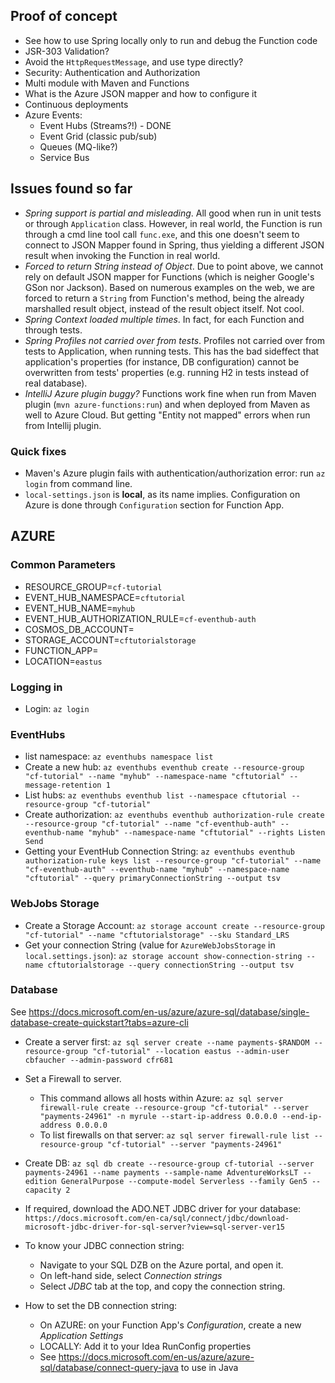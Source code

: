 ## Proof of concept

* See how to use Spring locally only to run and debug the Function code
* JSR-303 Validation?
* Avoid the ``HttpRequestMessage``, and use type directly?
* Security: Authentication and Authorization
* Multi module with Maven and Functions
* What is the Azure JSON mapper and how to configure it
* Continuous deployments
* Azure Events:
   * Event Hubs (Streams?!) - DONE
   * Event Grid (classic pub/sub)
   * Queues (MQ-like?)
   * Service Bus
   
## Issues found so far

* *Spring support is partial and misleading*.  All good when run in unit tests or through `Application` class.  However, in real world, the Function is run through a cmd line tool call `func.exe`, and this one doesn't seem to connect to JSON Mapper found in Spring, thus yielding a different JSON result when invoking the Function in real world.
* *Forced to return String instead of Object*.  Due to point above, we cannot rely on default JSON mapper for Functions (which is neigher Google's GSon nor Jackson).  Based on numerous examples on the web, we are forced to return a `String` from Function's method, being the already marshalled result object, instead of the result object itself.  Not cool.
* *Spring Context loaded multiple times*.  In fact, for each Function and through tests.
* *Spring Profiles not carried over from tests*.  Profiles not carried over from tests to Application, when running tests.  This has the bad sideffect that application's properties (for instance, DB configuration) cannot be overwritten from tests' properties (e.g. running H2 in tests instead of real database).
* *IntelliJ Azure plugin buggy?*  Functions work fine when run from Maven plugin (`mvn azure-functions:run`) and when deployed from Maven as well to Azure Cloud.  But getting "Entity not mapped" errors when run from Intellij plugin. 
   
### Quick fixes

* Maven's Azure plugin fails with authentication/authorization error: run `az login` from command line.
* `local-settings.json` is **local**, as its name implies.  Configuration on Azure is done through `Configuration` section for Function App.       

## AZURE 

### Common Parameters
* RESOURCE_GROUP=`cf-tutorial`
* EVENT_HUB_NAMESPACE=`cftutorial`
* EVENT_HUB_NAME=`myhub`
* EVENT_HUB_AUTHORIZATION_RULE=`cf-eventhub-auth`
* COSMOS_DB_ACCOUNT=<value>
* STORAGE_ACCOUNT=`cftutorialstorage`
* FUNCTION_APP=<value>
* LOCATION=``eastus``

### Logging in 
* Login: ``az login``

### EventHubs
* list namespace: `az eventhubs namespace list`
* Create a new hub: `az eventhubs eventhub create --resource-group "cf-tutorial" --name "myhub" --namespace-name "cftutorial" --message-retention 1`
* List hubs: `az eventhubs eventhub list --namespace cftutorial --resource-group "cf-tutorial"`
* Create authorization: `az eventhubs eventhub authorization-rule create --resource-group "cf-tutorial" --name "cf-eventhub-auth" --eventhub-name "myhub" --namespace-name "cftutorial" --rights Listen Send`
* Getting your EventHub Connection String: `az eventhubs eventhub authorization-rule keys list --resource-group "cf-tutorial" --name "cf-eventhub-auth" --eventhub-name "myhub" --namespace-name "cftutorial" --query primaryConnectionString --output tsv`

### WebJobs Storage
* Create a Storage Account: `az storage account create --resource-group "cf-tutorial" --name "cftutorialstorage" --sku Standard_LRS`
* Get your connection String (value for `AzureWebJobsStorage` in `local.settings.json`): `az storage account show-connection-string --name cftutorialstorage --query connectionString --output tsv`   
   
### Database

See https://docs.microsoft.com/en-us/azure/azure-sql/database/single-database-create-quickstart?tabs=azure-cli

* Create a server first: `az sql server create --name payments-$RANDOM --resource-group "cf-tutorial" --location eastus --admin-user cbfaucher --admin-password cfr681`
* Set a Firewall to server.  
   * This command allows all hosts within Azure: `az sql server firewall-rule create --resource-group "cf-tutorial" --server "payments-24961" -n myrule --start-ip-address 0.0.0.0 --end-ip-address 0.0.0.0`
   * To list firewalls on that server: ``az sql server firewall-rule list --resource-group "cf-tutorial" --server "payments-24961"``

* Create DB: `az sql db create --resource-group cf-tutorial --server payments-24961 --name payments --sample-name AdventureWorksLT --edition GeneralPurpose --compute-model Serverless --family Gen5 --capacity 2`    
* If required, download the ADO.NET JDBC driver for your database: `https://docs.microsoft.com/en-ca/sql/connect/jdbc/download-microsoft-jdbc-driver-for-sql-server?view=sql-server-ver15`
* To know your JDBC connection string:
   * Navigate to your SQL DZB on the Azure portal, and open it.
   * On left-hand side, select *Connection strings*
   * Select *JDBC* tab at the top, and copy the connection string.
* How to set the DB connection string:
   * On AZURE: on your Function App's *Configuration*, create a new *Application Settings*
   * LOCALLY: Add it to your Idea RunConfig properties   
   * See https://docs.microsoft.com/en-us/azure/azure-sql/database/connect-query-java to use in Java